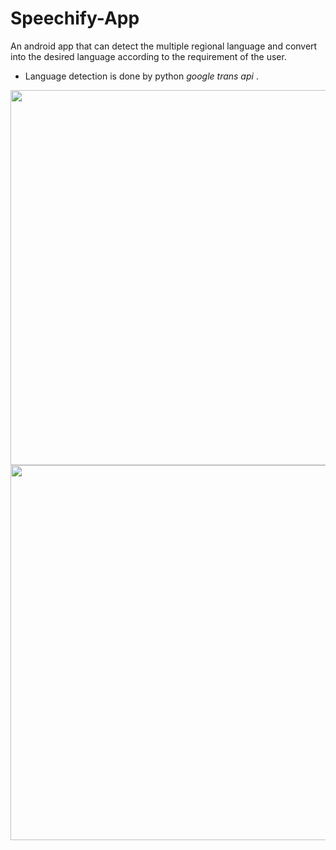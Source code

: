 # Speechify-App
An android app that can detect  the multiple regional language and convert into the desired language according to the requirement of the user. <br>
* Language detection is done by python <i>google trans api</i> .
<div>
<img src="https://user-images.githubusercontent.com/83579946/160110505-0ef1ab20-85a9-44e2-bdd5-9ac5d85f5bfb.jpeg" height="600" />
<img src="https://user-images.githubusercontent.com/83579946/160110544-d5e05fcf-03e3-4959-bdaa-4967436c6baf.jpeg" height="600"/>
</div>
